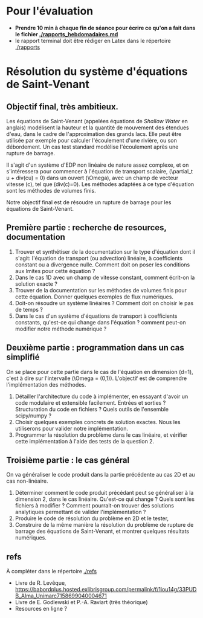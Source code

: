 # Pour l'évaluation

- **Prendre 10 min à chaque fin de séance pour écrire ce qu'on a fait
    dans le fichier
    [./rapports_hebdomadaires.md](./rapports_hebdomadaires.md)**
- le rapport terminal doit être rédiger en Latex dans le répertoire
  [./rapports](rapports)

# Résolution du système d'équations de Saint-Venant

## Objectif final, très ambitieux.

Les équations de Saint-Venant (appelées équations de *Shallow Water* en anglais)
modélisent la hauteur et la quantité de mouvement des étendues d'eau, dans le
cadre de l'approximation des grands lacs. Elle peut être utilisée par exemple
pour calculer l'écoulement d'une rivière, ou son débordement. Un cas test
standard modélise l'écoulement après une rupture de barrage.

Il s'agit d'un système d'EDP non linéaire de nature assez complexe, et on
s'intéressera pour commencer à l'équation de transport scalaire, \(\partial_t u +
div(cu) = 0\) dans un ouvert \(\Omega\), avec un champ de vecteur vitesse \(c\), tel
que \(div(c)=0\). Les méthodes adaptées à ce type d'équation sont les méthodes de
volumes finis.

Notre objectif final est de résoudre un rupture de barrage pour les équations de
Saint-Venant.

## Première partie : recherche de resources, documentation

1.  Trouver et synthétiser de la documentation sur le type d'équation dont il
    s'agit: l'équation de transport (ou advection) linéaire, à coefficients
    constant ou a divergence nulle. Comment doit on poser les conditions aux
    lmites pour cette équation ?
2.  Dans le cas 1D avec un champ de vitesse constant, comment écrit-on la
    solution exacte ?
3.  Trouver de la documentation sur les méthodes de volumes finis pour cette
    équation. Donner quelques exemples de flux numériques.
4.  Doit-on résoudre un système linéaires ? Comment doit on choisir le pas de
    temps ?
5.  Dans le cas d'un système d'équations de transport à coefficients constants,
    qu'est-ce qui change dans l'équation ? comment peut-on modifier notre méthode
    numérique ?

## Deuxième partie : programmation dans un cas simplifié

On se place pour cette partie dans le cas de l'équation en dimension \(d=1\),
c'est à dire sur l'intervalle \(\Omega = (0,1)\). L'objectif est de comprendre
l'implémentation des méthodes.

1.  Détailler l'architecture du code à implémenter, en essayant d'avoir un code
    modulaire et extensible facilement. Entrées et sorties ? Structuration du
    code en fichiers ? Quels outils de l'ensemble scipy/numpy ?
2.  Choisir quelques exemples concrets de solution exactes. Nous les utiliserons
    pour valider notre implémentation.
3.  Programmer la résolution du problème dans le cas linéaire, et vérifier cette
    implémentation à l'aide des tests de la question 2.

## Troisième partie : le cas général

On va généraliser le code produit dans la partie précédente au cas 2D et au cas
non-linéaire.

1.  Déterminer comment le code produit précédant peut se généraliser à la
    dimension 2, dans le cas linéaire. Qu'est-ce qui change ? Quels sont les
    fichiers à modifier ? Comment pourrait-on trouver des solutions analytiques
    permettant de valider l'implémentation ?
2.  Produire le code de résolution du problème en 2D et le tester,
3.  Construire de la même manière la résolution du problème de rupture de barrage
    des équations de Saint-Venant, et montrer quelques résultats numériques.

## refs

À compléter dans le répertoire [./refs](./refs)

-   Livre de R. Levêque,
    <https://babordplus.hosted.exlibrisgroup.com/permalink/f/1iou14g/33PUDB_Alma_Unimarc7158699040004671>
-   Livre de E. Godlewski et P.-A. Raviart (très théorique)
-   Resources en ligne ?

